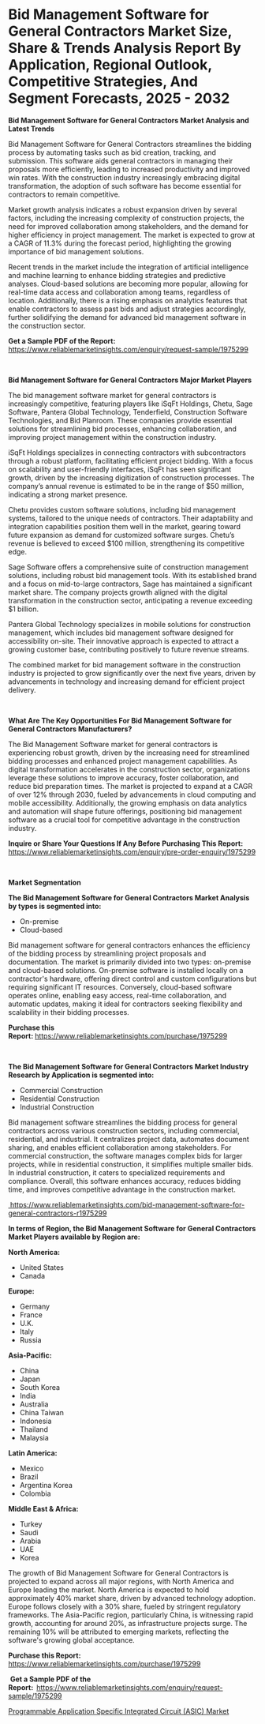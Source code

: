 <p><h1>Bid Management Software for General Contractors Market Size, Share & Trends Analysis Report By Application, Regional Outlook, Competitive Strategies, And Segment Forecasts, 2025 - 2032</h1></p><p><strong>Bid Management Software for General Contractors Market Analysis and Latest Trends</strong></p>
<p><p>Bid Management Software for General Contractors streamlines the bidding process by automating tasks such as bid creation, tracking, and submission. This software aids general contractors in managing their proposals more efficiently, leading to increased productivity and improved win rates. With the construction industry increasingly embracing digital transformation, the adoption of such software has become essential for contractors to remain competitive.</p><p>Market growth analysis indicates a robust expansion driven by several factors, including the increasing complexity of construction projects, the need for improved collaboration among stakeholders, and the demand for higher efficiency in project management. The market is expected to grow at a CAGR of 11.3% during the forecast period, highlighting the growing importance of bid management solutions.</p><p>Recent trends in the market include the integration of artificial intelligence and machine learning to enhance bidding strategies and predictive analyses. Cloud-based solutions are becoming more popular, allowing for real-time data access and collaboration among teams, regardless of location. Additionally, there is a rising emphasis on analytics features that enable contractors to assess past bids and adjust strategies accordingly, further solidifying the demand for advanced bid management software in the construction sector.</p></p>
<p><strong>Get a Sample PDF of the Report:&nbsp;</strong> <a href="https://www.reliablemarketinsights.com/enquiry/request-sample/1975299?utm_campaign=1937&utm_medium=2&utm_source=Github&utm_content=ia&utm_term=15012025&utm_id=bid-management-software-for-general-contractors">https://www.reliablemarketinsights.com/enquiry/request-sample/1975299</a></p>
<p>&nbsp;</p>
<p><strong>Bid Management Software for General Contractors Major Market Players</strong></p>
<p><p>The bid management software market for general contractors is increasingly competitive, featuring players like iSqFt Holdings, Chetu, Sage Software, Pantera Global Technology, Tenderfield, Construction Software Technologies, and Bid Planroom. These companies provide essential solutions for streamlining bid processes, enhancing collaboration, and improving project management within the construction industry.</p><p>iSqFt Holdings specializes in connecting contractors with subcontractors through a robust platform, facilitating efficient project bidding. With a focus on scalability and user-friendly interfaces, iSqFt has seen significant growth, driven by the increasing digitization of construction processes. The company’s annual revenue is estimated to be in the range of $50 million, indicating a strong market presence.</p><p>Chetu provides custom software solutions, including bid management systems, tailored to the unique needs of contractors. Their adaptability and integration capabilities position them well in the market, gearing toward future expansion as demand for customized software surges. Chetu’s revenue is believed to exceed $100 million, strengthening its competitive edge.</p><p>Sage Software offers a comprehensive suite of construction management solutions, including robust bid management tools. With its established brand and a focus on mid-to-large contractors, Sage has maintained a significant market share. The company projects growth aligned with the digital transformation in the construction sector, anticipating a revenue exceeding $1 billion.</p><p>Pantera Global Technology specializes in mobile solutions for construction management, which includes bid management software designed for accessibility on-site. Their innovative approach is expected to attract a growing customer base, contributing positively to future revenue streams.</p><p>The combined market for bid management software in the construction industry is projected to grow significantly over the next five years, driven by advancements in technology and increasing demand for efficient project delivery.</p></p>
<p>&nbsp;</p>
<p><strong>What Are The Key Opportunities For Bid Management Software for General Contractors Manufacturers?</strong></p>
<p><p>The Bid Management Software market for general contractors is experiencing robust growth, driven by the increasing need for streamlined bidding processes and enhanced project management capabilities. As digital transformation accelerates in the construction sector, organizations leverage these solutions to improve accuracy, foster collaboration, and reduce bid preparation times. The market is projected to expand at a CAGR of over 12% through 2030, fueled by advancements in cloud computing and mobile accessibility. Additionally, the growing emphasis on data analytics and automation will shape future offerings, positioning bid management software as a crucial tool for competitive advantage in the construction industry.</p></p>
<p><strong>Inquire or Share Your Questions If Any Before Purchasing This Report:</strong> <a href="https://www.reliablemarketinsights.com/enquiry/pre-order-enquiry/1975299?utm_campaign=1937&utm_medium=2&utm_source=Github&utm_content=ia&utm_term=15012025&utm_id=bid-management-software-for-general-contractors">https://www.reliablemarketinsights.com/enquiry/pre-order-enquiry/1975299</a></p>
<p>&nbsp;</p>
<p><strong>Market Segmentation</strong></p>
<p><strong>The Bid Management Software for General Contractors Market Analysis by types is segmented into:</strong></p>
<p><ul><li>On-premise</li><li>Cloud-based</li></ul></p>
<p><p>Bid management software for general contractors enhances the efficiency of the bidding process by streamlining project proposals and documentation. The market is primarily divided into two types: on-premise and cloud-based solutions. On-premise software is installed locally on a contractor's hardware, offering direct control and custom configurations but requiring significant IT resources. Conversely, cloud-based software operates online, enabling easy access, real-time collaboration, and automatic updates, making it ideal for contractors seeking flexibility and scalability in their bidding processes.</p></p>
<p><strong>Purchase this Report:&nbsp;</strong><a href="https://www.reliablemarketinsights.com/purchase/1975299?utm_campaign=1937&utm_medium=2&utm_source=Github&utm_content=ia&utm_term=15012025&utm_id=bid-management-software-for-general-contractors">https://www.reliablemarketinsights.com/purchase/1975299</a></p>
<p>&nbsp;</p>
<p><strong>The Bid Management Software for General Contractors Market Industry Research by Application is segmented into:</strong></p>
<p><ul><li>Commercial Construction</li><li>Residential Construction</li><li>Industrial Construction</li></ul></p>
<p><p>Bid management software streamlines the bidding process for general contractors across various construction sectors, including commercial, residential, and industrial. It centralizes project data, automates document sharing, and enables efficient collaboration among stakeholders. For commercial construction, the software manages complex bids for larger projects, while in residential construction, it simplifies multiple smaller bids. In industrial construction, it caters to specialized requirements and compliance. Overall, this software enhances accuracy, reduces bidding time, and improves competitive advantage in the construction market.</p></p>
<p><a href="https://www.reliablemarketinsights.com/bid-management-software-for-general-contractors-r1975299?utm_campaign=1937&utm_medium=2&utm_source=Github&utm_content=ia&utm_term=15012025&utm_id=bid-management-software-for-general-contractors">&nbsp;https://www.reliablemarketinsights.com/bid-management-software-for-general-contractors-r1975299</a></p>
<p><strong>In terms of Region, the Bid Management Software for General Contractors Market Players available by Region are:</strong></p>
<p>
    <p> <strong> North America: </strong>
        <ul>
            <li>United States</li>
            <li>Canada</li>
        </ul>
        </p> 
    <p> <strong> Europe: </strong>
        <ul>
            <li>Germany</li>
            <li>France</li>
            <li>U.K.</li>
            <li>Italy</li>
            <li>Russia</li>
        </ul>
        </p> 
    <p> <strong> Asia-Pacific: </strong>
        <ul>
            <li>China</li>
            <li>Japan</li>
            <li>South Korea</li>
            <li>India</li>
            <li>Australia</li>
            <li>China Taiwan</li>
            <li>Indonesia</li>
            <li>Thailand</li>
            <li>Malaysia</li>
        </ul>
        </p> 
    <p> <strong> Latin America: </strong>
        <ul>
            <li>Mexico</li>
            <li>Brazil</li>
            <li>Argentina Korea</li>
            <li>Colombia</li>
        </ul>
        </p> 
    <p> <strong> Middle East & Africa: </strong>
        <ul>
            <li>Turkey</li>
            <li>Saudi</li>
            <li>Arabia</li>
            <li>UAE</li>
            <li>Korea</li>
        </ul>
    </p>
    </p>
<p><p>The growth of Bid Management Software for General Contractors is projected to expand across all major regions, with North America and Europe leading the market. North America is expected to hold approximately 40% market share, driven by advanced technology adoption. Europe follows closely with a 30% share, fueled by stringent regulatory frameworks. The Asia-Pacific region, particularly China, is witnessing rapid growth, accounting for around 20%, as infrastructure projects surge. The remaining 10% will be attributed to emerging markets, reflecting the software's growing global acceptance.</p></p>
<p><strong>Purchase this Report: </strong><a href="https://www.reliablemarketinsights.com/purchase/1975299?utm_campaign=1937&utm_medium=2&utm_source=Github&utm_content=ia&utm_term=15012025&utm_id=bid-management-software-for-general-contractors">https://www.reliablemarketinsights.com/purchase/1975299</a></p>
<p>&nbsp;<strong>Get a Sample PDF of the Report:&nbsp;&nbsp;</strong><a href="https://www.reliablemarketinsights.com/enquiry/request-sample/1975299?utm_campaign=1937&utm_medium=2&utm_source=Github&utm_content=ia&utm_term=15012025&utm_id=bid-management-software-for-general-contractors">https://www.reliablemarketinsights.com/enquiry/request-sample/1975299</a></p>
<p><strong></strong></p>
<p><p><a href="https://github.com/Krish2023na/Market-Research-Report-List-7/blob/main/programmable-application-specific-integrated-circuit-asic-market.md?utm_campaign=1937&utm_medium=2&utm_source=Github&utm_content=ia&utm_term=15012025&utm_id=bid-management-software-for-general-contractors">Programmable Application Specific Integrated Circuit (ASIC) Market</a></p></p>